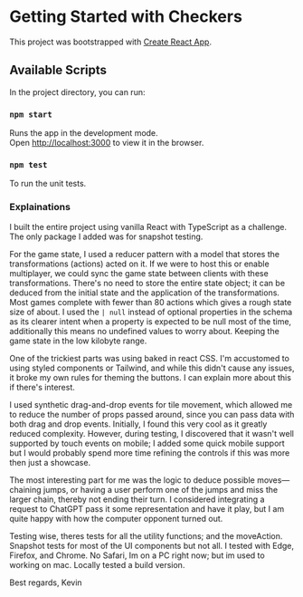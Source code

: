 # Getting Started with Checkers

This project was bootstrapped with [Create React App](https://github.com/facebook/create-react-app).

## Available Scripts

In the project directory, you can run:

### `npm start`

Runs the app in the development mode.\
Open [http://localhost:3000](http://localhost:3000) to view it in the browser.

### `npm test`

To run the unit tests.

### Explainations

I built the entire project using vanilla React with TypeScript as a challenge. The only package I added was for snapshot testing. 

For the game state, I used a reducer pattern with a model that stores the transformations (actions) acted on it. If we were to host this or enable multiplayer, we could sync the game state between clients with these transformations. There's no need to store the entire state object; it can be deduced from the initial state and the application of the transformations. Most games complete with fewer than 80 actions which gives a rough state size of about. I used the `| null` instead of optional properties in the schema as its clearer intent when a property is expected to be null most of the time, additionally this means no undefined values to worry about. Keeping the game state in the low kilobyte range.

One of the trickiest parts was using baked in react CSS. I'm accustomed to using styled components or Tailwind, and while this didn't cause any issues, it broke my own rules for theming the buttons. I can explain more about this if there's interest.

I used synthetic drag-and-drop events for tile movement, which allowed me to reduce the number of props passed around, since you can pass data with both drag and drop events. Initially, I found this very cool as it greatly reduced complexity. However, during testing, I discovered that it wasn't well supported by touch events on mobile; I added some quick mobile support but I would probably spend more time refining the controls if this was more then just a showcase.

The most interesting part for me was the logic to deduce possible moves—chaining jumps, or having a user perform one of the jumps and miss the larger chain, thereby not ending their turn. I considered integrating a request to ChatGPT pass it some representation and have it play, but I am quite happy with how the computer opponent turned out.

Testing wise, theres tests for all the utility functions; and the moveAction. Snapshot tests for most of the UI components but not all. I tested with Edge, Firefox, and Chrome. No Safari, Im on a PC right now; but im used to working on mac. Locally tested a build version.

Best regards,
Kevin


